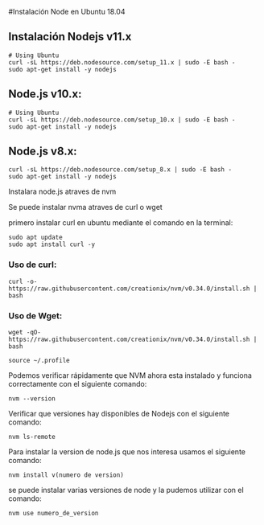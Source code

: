 #Instalación Node en Ubuntu 18.04

## Instalación Nodejs v11.x
```
# Using Ubuntu
curl -sL https://deb.nodesource.com/setup_11.x | sudo -E bash -
sudo apt-get install -y nodejs
```

## Node.js v10.x:

```
# Using Ubuntu
curl -sL https://deb.nodesource.com/setup_10.x | sudo -E bash -
sudo apt-get install -y nodejs
```

## Node.js v8.x:
 ```
 curl -sL https://deb.nodesource.com/setup_8.x | sudo -E bash -
sudo apt-get install -y nodejs
```

Instalara node.js atraves de nvm

Se puede instalar nvma atraves de curl o wget

primero instalar curl en ubuntu mediante el comando en la terminal:

```
sudo apt update
sudo apt install curl -y
```
### Uso de curl:

```
curl -o- https://raw.githubusercontent.com/creationix/nvm/v0.34.0/install.sh | bash
```

### Uso de Wget:

```
wget -qO- https://raw.githubusercontent.com/creationix/nvm/v0.34.0/install.sh | bash
```
```
source ~/.profile
```

Podemos verificar rápidamente que NVM ahora esta instalado y funciona correctamente con el siguiente comando:

```
nvm --version
```

Verificar que versiones hay disponibles de Nodejs con el siguiente comando:

```
nvm ls-remote
```

Para instalar la version de node.js que nos interesa usamos el siguiente comando:

```
nvm install v(numero de version)
```
se puede instalar varias versiones de node y la pudemos utilizar con el comando:
```
nvm use numero_de_version
```